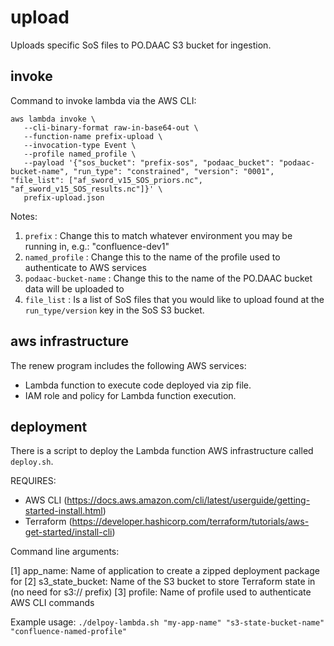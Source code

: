 # upload

Uploads specific SoS files to PO.DAAC S3 bucket for ingestion.

## invoke

Command to invoke lambda via the AWS CLI:

```
aws lambda invoke \
   --cli-binary-format raw-in-base64-out \
   --function-name prefix-upload \
   --invocation-type Event \
   --profile named_profile \
   --payload '{"sos_bucket": "prefix-sos", "podaac_bucket": "podaac-bucket-name", "run_type": "constrained", "version": "0001", "file_list": ["af_sword_v15_SOS_priors.nc", "af_sword_v15_SOS_results.nc"]}' \
   prefix-upload.json
```

Notes:

1. `prefix` : Change this to match whatever environment you may be running in, e.g.: "confluence-dev1"
2. `named_profile` : Change this to the name of the profile used to authenticate to AWS services
3. `podaac-bucket-name` : Change this to the name of the PO.DAAC bucket data will be uploaded to
4. `file_list` : Is a list of SoS files that you would like to upload found at the `run_type/version` key in the SoS S3 bucket.

## aws infrastructure

The renew program includes the following AWS services:

- Lambda function to execute code deployed via zip file.
- IAM role and policy for Lambda function execution.

## deployment

There is a script to deploy the Lambda function AWS infrastructure called `deploy.sh`.

REQUIRES:

- AWS CLI (<https://docs.aws.amazon.com/cli/latest/userguide/getting-started-install.html>)
- Terraform (<https://developer.hashicorp.com/terraform/tutorials/aws-get-started/install-cli>)

Command line arguments:

 [1] app_name: Name of application to create a zipped deployment package for
 [2] s3_state_bucket: Name of the S3 bucket to store Terraform state in (no need for s3:// prefix)
 [3] profile: Name of profile used to authenticate AWS CLI commands

Example usage: `./delpoy-lambda.sh "my-app-name" "s3-state-bucket-name" "confluence-named-profile"`
